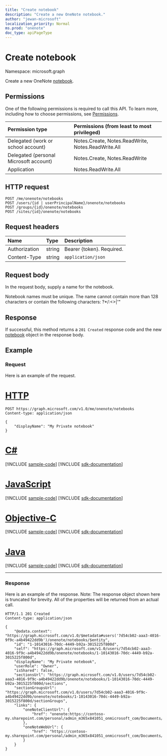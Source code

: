 ```yaml
---
title: "Create notebook"
description: "Create a new OneNote notebook."
author: "jewan-microsoft"
localization_priority: Normal
ms.prod: "onenote"
doc_type: apiPageType
---
```


# Create notebook

Namespace: microsoft.graph

Create a new OneNote [notebook](../resources/notebook.md).
## Permissions
One of the following permissions is required to call this API. To learn more, including how to choose permissions, see [Permissions](/graph/permissions-reference).

|Permission type      | Permissions (from least to most privileged)              |
|:--------------------|:---------------------------------------------------------|
|Delegated (work or school account) | Notes.Create, Notes.ReadWrite, Notes.ReadWrite.All    |
|Delegated (personal Microsoft account) | Notes.Create, Notes.ReadWrite    |
|Application | Notes.ReadWrite.All |

## HTTP request
<!-- { "blockType": "ignored" } -->
```http
POST /me/onenote/notebooks
POST /users/{id | userPrincipalName}/onenote/notebooks
POST /groups/{id}/onenote/notebooks
POST /sites/{id}/onenote/notebooks
```
## Request headers
| Name       | Type | Description|
|:---------------|:--------|:----------|
| Authorization  | string  | Bearer {token}. Required. |
| Content-Type | string | `application/json` |

## Request body
In the request body, supply a name for the notebook. 

Notebook names must be unique. The name cannot contain more than 128 characters or contain the following characters:  ?*\/:<>|'"

## Response

If successful, this method returns a `201 Created` response code and the new [notebook](../resources/notebook.md) object in the response body.

## Example
### Request
Here is an example of the request.

# [HTTP](#tab/http)
<!-- {
  "blockType": "request",
  "name": "create_notebook_from_onenote"
}-->
```http
POST https://graph.microsoft.com/v1.0/me/onenote/notebooks
Content-type: application/json

{
    "displayName": "My Private notebook"
}
```
# [C#](#tab/csharp)
[!INCLUDE [sample-code](../includes/snippets/csharp/create-notebook-from-onenote-csharp-snippets.md)]
[!INCLUDE [sdk-documentation](../includes/snippets/snippets-sdk-documentation-link.md)]

# [JavaScript](#tab/javascript)
[!INCLUDE [sample-code](../includes/snippets/javascript/create-notebook-from-onenote-javascript-snippets.md)]
[!INCLUDE [sdk-documentation](../includes/snippets/snippets-sdk-documentation-link.md)]

# [Objective-C](#tab/objc)
[!INCLUDE [sample-code](../includes/snippets/objc/create-notebook-from-onenote-objc-snippets.md)]
[!INCLUDE [sdk-documentation](../includes/snippets/snippets-sdk-documentation-link.md)]

# [Java](#tab/java)
[!INCLUDE [sample-code](../includes/snippets/java/create-notebook-from-onenote-java-snippets.md)]
[!INCLUDE [sdk-documentation](../includes/snippets/snippets-sdk-documentation-link.md)]

---


### Response
Here is an example of the response. Note: The response object shown here is truncated for brevity. All of the properties will be returned from an actual call.
<!-- {
  "blockType": "response",
  "truncated": true,
  "@odata.type": "microsoft.graph.notebook"
} -->
```http
HTTP/1.1 201 Created
Content-type: application/json

{
    "@odata.context": "https://graph.microsoft.com/v1.0/$metadata#users('7d54cb02-aaa3-4016-9f9c-a4b49422dd9b')/onenote/notebooks/$entity",
    "id": "1-10143016-70dc-4449-b92a-3015225f800d",
    "self": "https://graph.microsoft.com/v1.0/users/7d54cb02-aaa3-4016-9f9c-a4b49422dd9b/onenote/notebooks/1-10143016-70dc-4449-b92a-3015225f800d",
    "displayName": "My Private notebook",
    "userRole": "Owner",
    "isShared": false,
    "sectionsUrl": "https://graph.microsoft.com/v1.0/users/7d54cb02-aaa3-4016-9f9c-a4b49422dd9b/onenote/notebooks/1-10143016-70dc-4449-b92a-3015225f800d/sections",
    "sectionGroupsUrl": "https://graph.microsoft.com/v1.0/users/7d54cb02-aaa3-4016-9f9c-a4b49422dd9b/onenote/notebooks/1-10143016-70dc-4449-b92a-3015225f800d/sectionGroups",
    "links": {
        "oneNoteClientUrl": {
            "href": "onenote:https://contoso-my.sharepoint.com/personal/admin_m365x841051_onmicrosoft_com/Documents/Notebooks/My%20Private%20notebook"
        },
        "oneNoteWebUrl": {
            "href": "https://contoso-my.sharepoint.com/personal/admin_m365x841051_onmicrosoft_com/Documents/Notebooks/My%20Private%20notebook"
        }
    }
}
```

<!-- uuid: 8fcb5dbc-d5aa-4681-8e31-b001d5168d79
2015-10-25 14:57:30 UTC -->
<!-- {
  "type": "#page.annotation",
  "description": "Create Notebook",
  "keywords": "",
  "section": "documentation",
  "tocPath": "",
  "suppressions": [
  ]
}-->

